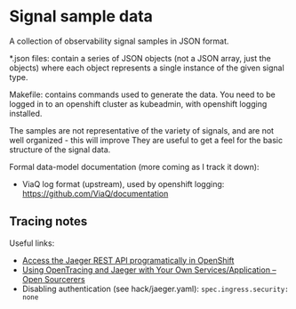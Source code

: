 # Signal sample data

A collection of observability signal samples in JSON format.

*.json files: contain a series of JSON objects (not a JSON array, just the objects)
where each object represents a single instance of the given signal type.

Makefile: contains commands used to generate the data.
You need to be logged in to an openshift cluster as kubeadmin, with openshift logging installed.

The samples are not representative of the variety of signals, and are not well organized - this will improve
They are useful to get a feel for the basic structure of the signal data.

Formal data-model documentation (more coming as I track it down):

- ViaQ log format (upstream), used by openshift logging: https://github.com/ViaQ/documentation

## Tracing notes

Useful links:
- [Access the Jaeger REST API programatically in OpenShift](https://dev.to/iblancasa/access-the-jaeger-rest-api-programatically-in-openshift-ebk)
- [Using OpenTracing and Jaeger with Your Own Services/Application – Open Sourcerers](https://www.opensourcerers.org/2022/05/30/using-opentracing-and-jaeger-with-your-own-services-application/)
- Disabling authentication (see hack/jaeger.yaml): `spec.ingress.security: none`
